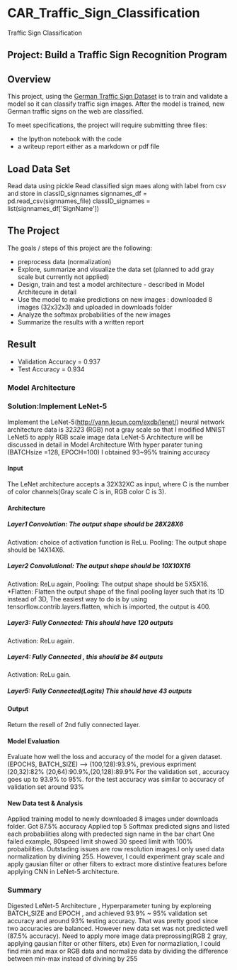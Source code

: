# CAR_Traffic_Sign_Classification
 Traffic Sign Classification
 
 ## Project: Build a Traffic Sign Recognition Program
 Overview
 ---
This project, using the [German Traffic Sign Dataset](http://benchmark.ini.rub.de/?section=gtsrb&subsection=dataset) is to train and validate a model so it can classify traffic sign images. After the model is trained, new German traffic signs on the web are classified.
 
 To meet specifications, the project will require submitting three files:
 * the Ipython notebook with the code
 * a writeup report either as a markdown or pdf file
 
 Load Data Set
 ---
 Read data using pickle
 Read classified sign maes along with label from csv and store in classID_signnames
 signnames_df = pd.read_csv(signnames_file)
 classID_signames = list(signnames_df['SignName'])
 
 The Project
 ---
 The goals / steps of this project are the following:
 * preprocess data (normalization)
 * Explore, summarize and visualize the data set (planned to add gray scale but currently not applied)
 * Design, train and test a model architecture - described in Model Architecure in detail
 * Use the model to make predictions on new images : downloaded 8 images (32x32x3) and uploaded in downloads folder
 * Analyze the softmax probabilities of the new images
 * Summarize the results with a written report
 
 Result
 ---
* Validation Accuracy = 0.937
* Test Accuracy = 0.934

 ### Model Architecture
 ### Solution:Implement LeNet-5
 Implement the LeNet-5(http://yann.lecun.com/exdb/lenet/) neural network architecture
 data is 32*32*3 (RGB) not a gray scale so that I modified MNIST LeNet5 to apply RGB scale image data
 LeNet-5 Architecture will be discussed in detail in Model Architecture
 With hyper parater tuning (BATCHsize =128, EPOCH=100) I obtained 93~95% training accuracy
 #### Input
 The LeNet architecture accepts a 32X32XC as input, where C is the number of color channels(Gray scale C is in, RGB color C is 3).
 #### Architecture
 ##### Layer1 Convolution: The output shape should be 28X28X6
 Activation: choice of activation function is ReLu.
 Pooling: The output shape should be 14X14X6.
 #####  Layer2 Convolutional: The output shape should be 10X10X16
 Activation: ReLu again,
 Pooling: The output shape should be 5X5X16.
 *Flatten: Flatten the output shape of the final pooling layer such that its 1D instead of 3D, The easiest way to do is by using tensorflow.contrib.layers.flatten, which is imported, the output is 400.
 #####  Layer3: Fully Connected: This should have 120 outputs
 Activation: ReLu again.
 #####  Layer4: Fully Connected , this should be 84 outputs
 Activation: ReLu gain.
 #####  Layer5: Fully Connected(Logits) This should have 43 outputs
 #### Output
 Return the resell of 2nd fully connected layer.
 
 #### Model Evaluation
 Evaluate how well the loss and accuracy of the model for a given dataset.
 (EPOCHS, BATCH_SIZE) --> (100,128):93.9%, previous expriment (20,32):82% (20,64):90.9%,(20,128):89.9%
 For the validation set , accuracy goes up to 93.9% to 95%.
 for the test accuracy was similar to accuracy of validation set around 93%
 #### New Data test & Analysis
 Applied training model to newly downloaded 8 images under downloads folder. Got 87.5% accuracy
 Applied top 5 Softmax predicted signs and listed each probabilities along with predected sign name in the bar chart
 One failed example, 80speed limit showed 30 speed limit with 100% probabilities. Outstading issues are row resolution images.I only used data normalization by divining 255. However, I could experiment gray scale and apply gausian filter or other filters to extract more distintive features before applying CNN in LeNet-5 architecture.
 ### Summary
 Digested LeNet-5 Architecture , Hyperparameter tuning by exploreing BATCH_SIZE and EPOCH , and achieved 93.9% ~ 95% validation set accuracy and around 93% testing accuracy. That was pretty good since two accuracies are balanced. However new data set was not predicted well (87.5% accuracy). Need to apply more image data preprossing(RGB 2 gray, applying gausian filter or other filters, etx) Even for normazliation, I could find min and max or RGB data and normalize data by dividing the difference between min-max instead of divining by 255
 
